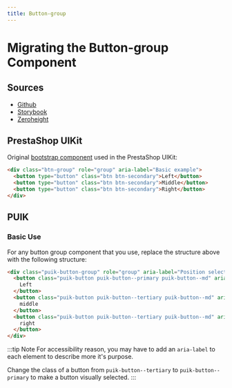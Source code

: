 ```yaml
---
title: Button-group
---
```


# Migrating the Button-group Component

## Sources

- [Github](https://github.com/PrestaShopCorp/puik/tree/main/packages/components/button-group)
- [Storybook](https://uikit.prestashop.com/?path=/story/components-buttongroup--default)
- [Zeroheight](https://zeroheight.com/47c0ab1be/p/56aa20-button-group)

## PrestaShop UIKit

Original [bootstrap component](https://getbootstrap.com/docs/4.0/components/button-group/) used in the PrestaShop UIKit: 

```html
<div class="btn-group" role="group" aria-label="Basic example">
  <button type="button" class="btn btn-secondary">Left</button>
  <button type="button" class="btn btn-secondary">Middle</button>
  <button type="button" class="btn btn-secondary">Right</button>
</div>
```

## PUIK

### Basic Use

For any button group component that you use, replace the structure above with the following structure:

```html
<div class="puik-button-group" role="group" aria-label="Position selection">
  <button class="puik-button puik-button--primary puik-button--md" aria-label="Select left">
    Left
  </button>
  <button class="puik-button puik-button--tertiary puik-button--md" aria-label="Select middle">
    middle
  </button>
  <button class="puik-button puik-button--tertiary puik-button--md" aria-label="Select right">
    right
  </button>
</div>
```

:::tip Note
  For accessibility reason, you may have to add an `aria-label` to each element to describe more it's purpose.

  Change the class of a button from `puik-button--tertiary` to `puik-button--primary` to make a button visually selected.
:::
